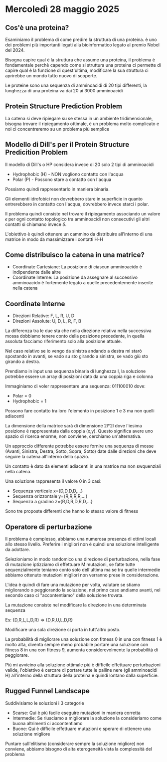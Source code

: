 # Mercoledì 28 maggio 2025

## Cos'è una proteina?

Esaminiamo il problema di come predire la struttura di una proteina. è uno dei problemi più importanti legati alla bioinformatico legato al premio Nobel del 2024.

Bisogna capire qual è la struttura che assume una proteina, il problema è fondamentale perchè capendo come si struttura una proteina ci permette di capire qual è la funzione di quest'ultima, modificare la sua struttura ci aprirebbe un mondo tutto nuovo di scoperte.

Le proteine sono una sequenza di amminoacidi di 20 tipi differenti, la lunghezza di una proteina va dai 20 ai 3000 amminoacidi

## Protein Structure Prediction Problem

La catena si deve ripiegare su se stessa in un ambiente tridimensionale, bisogna trovare il ripiegamento ottimale, è un problema molto complicato e noi ci concentreremo su un problema più semplice

## Modello di Dill's per il Protein Structure Predicition Problem

Il modello di Dill's o HP considera invece di 20 solo 2 tipi di amminoacidi
- Hydrophobic (H) - NON vogliono contatto con l'acqua
- Polar (P) - Possono stare a contatto con l'acqua

Possiamo quindi rappresentarlo in maniera binaria.

Gli elementi idrofobici non dovrebbero stare in superficie in quanto entrerebbero in contatto con l'acqua, dovrebbero invece starci i polar.

Il problema quindi consiste nel trovare il ripiegamento associando un valore $\epsilon$ per ogni contatto topologico tra amminoacidi non consecutivi gli altri contatti si chiamano invece $\delta$.

L'obiettivo è quindi ottenere un cammino da distribuire all'interno di una matrice in modo da massimizzare i contatti H-H

## Come distribuisco la catena in una matrice?

- Coordinate Cartesiane: La posizione di ciascun amminoacido è indipendente dalle altre
- Coordinate Interne: La posizione da assegnare al successivo amminoacido è fortemente legato a quelle precedentemente inserite nella catena

## Coordinate Interne

- Direzioni Relative: F, L, R, U, D
- Direzioni Assolute: U, D, L, R, F, B

La differenza tra le due sta che nella direzione relativa nella successiva mossa dobbiamo tenere conto della posizione precedente, in quella assoluta facciamo riferimento solo alla posizione attuale.

Nel caso relativo se io vengo da sinistra andando a destra mi starò spostando in avanti, se vado su sto girando a sinistra, se vado giù sto girando a destra.

Prendiamo in input una sequenza binaria di lunghezza l, la soluzione potrebbe essere un array di posizioni dato da una coppia riga e colonna 

Immaginiamo di voler rappresentare una sequenza: 011100010 dove:

- Polar = 0
- Hydrophobic = 1

Possono fare contatto tra loro l'elemento in posizione 1 e 3 ma non quelli adiacenti

La dimensione della matrice sarà di dimensione 2l*2l dove l'iesima posizione è rappresentata dalla coppia (x,y). Questo significa avere uno spazio di ricerca enorme, non conviene, cerchiamo un'alternativa.

Un approccio differente potrebbe essere fornire una sequenza di mosse (Avanti, Sinistra, Destra, Sotto, Sopra, Sotto) date dalle direzioni che deve seguire la catena all'interno dello spazio.

Un contatto è dato da elementi adiacenti in una matrice ma non swquenziali nella catena.

Una soluzione rappresenta il valore 0 in 3 casi:
- Sequenza verticale x={D,D,D,D,...}
- Sequenza orizzontale y={R,R,R,R,...}
- Sequenza a gradino z={R,D,R,D,R,D,...}

Sono tre proposte differenti che hanno lo stesso valore di fitness

## Operatore di perturbazione

Il problema è complesso, abbiamo una numerosa presenza di ottimi locali allo stesso livello.
Preferire i migliori non è quindi una soluzione intelligente da adottare.

Selezioniamo in modo randomico una direzione di perturbazione, nella fase di mutazione iptizziamo di effettuare M mutazioni, se fatte tutte sequenzialmente teniamo conto solo dell'ultima ma se tra quelle intermedie abbiamo ottenuto mutazioni migliori non verranno prese in considerazione.

L'idea è quindi di fare una mutazione per volta, valutare se stiamo migliorando o peggiorando la soluzione, nel primo caso andiamo avanti, nel secondo caso ci "accontentiamo" della soluzione trovata.

La mutazione consiste nel modificare la direzione in una determinata sequenza

Es: {D,R,L,L,D,R} => {D,R,U,L,D,R}

Modificare una sola direzione ci porta in tutt'altro posto.

La probabilità di migliorare una soluzione con fitness 0 in una con fitness 1 è molto alta, diventa sempre meno probabile portare una soluzione con fitness 8 in una con fitness 9, aumenta considerevolmente la probabilità di peggiorare.

Più mi avvicino alla soluzione ottimale più è difficile effettuare perturbazioni valide, l'obiettivo è cercare di portare tutte le palline nere (gli amminoacidi H) all'interno della struttura della proteina e quindi lontano dalla superficie.

## Rugged Funnel Landscape

Suddivisiamo le soluzioni i 3 categorie

- Scarse: Qui è più facile eseguire mutazioni in maniera corretta
- Intermedie: Se riusciamo a migliorare la soluzione la consideriamo come buona altrimenti ci accontentiamo
- Buone: Qui è difficile effettuare mutazioni e sperare di ottenere una soluzione migliore

Puntare sull'elitismo (considerare sempre la soluzione migliore) non conviene, abbiamo bisogno di alta eterogeneità vista la complessità del problema
